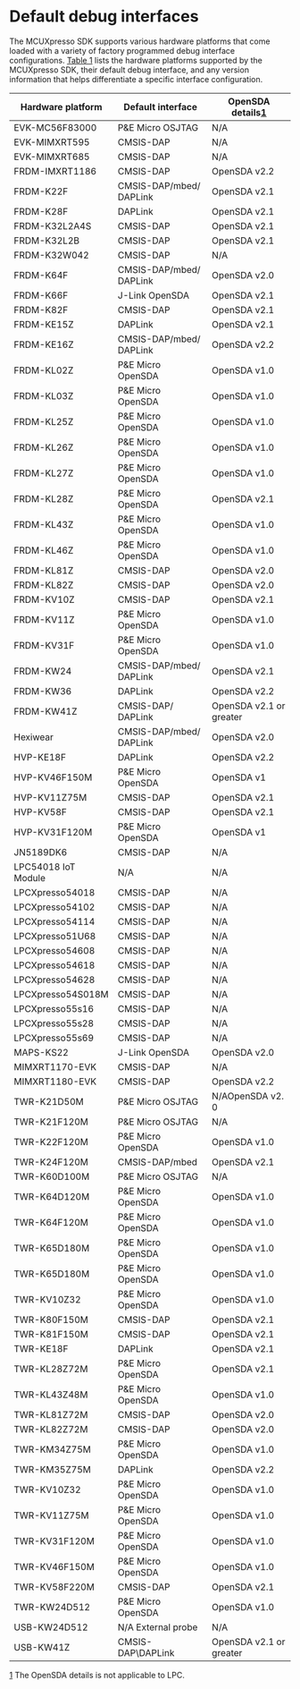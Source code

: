 # Default debug interfaces

The MCUXpresso SDK supports various hardware platforms that come loaded with a variety of factory programmed debug interface configurations. [Table 1](default_debug_interfaces.md#TABLE_HWPLATFORMS) lists the hardware platforms supported by the MCUXpresso SDK, their default debug interface, and any version information that helps differentiate a specific interface configuration.

|Hardware platform|Default interface|OpenSDA details[1](#fntarg_1)|
|-----------------|-----------------|-----------------------------|
|EVK-​MC56F83000|P&E Micro OSJTAG|N/​A|
|EVK-​MIMXRT595|CMSIS-​DAP|N/​A|
|EVK-​MIMXRT685|CMSIS-​DAP|N/​A|
|FRDM-IMXRT1186|CMSIS-DAP|OpenSDA v2.2|
|FRDM-​K22F|CMSIS-​DAP/​mbed/​DAPLink|OpenSDA v2.​1|
|FRDM-​K28F|DAPLink|OpenSDA v2.​1|
|FRDM-​K32L2A4S|CMSIS-​DAP|OpenSDA v2.​1|
|FRDM-​K32L2B|CMSIS-​DAP|OpenSDA v2.​1|
|FRDM-​K32W042|CMSIS-​DAP|N/​A|
|FRDM-​K64F|CMSIS-​DAP/​mbed/​DAPLink|OpenSDA v2.​0|
|FRDM-​K66F|J-​Link OpenSDA|OpenSDA v2.​1|
|FRDM-​K82F|CMSIS-​DAP|OpenSDA v2.​1|
|FRDM-​KE15Z|DAPLink|OpenSDA v2.​1|
|FRDM-​KE16Z|CMSIS-​DAP/​mbed/​DAPLink|OpenSDA v2.​2|
|FRDM-​KL02Z|P&E Micro OpenSDA|OpenSDA v1.​0|
|FRDM-​KL03Z|P&E Micro OpenSDA|OpenSDA v1.​0|
|FRDM-​KL25Z|P&E Micro OpenSDA|OpenSDA v1.​0|
|FRDM-​KL26Z|P&E Micro OpenSDA|OpenSDA v1.​0|
|FRDM-​KL27Z|P&E Micro OpenSDA|OpenSDA v1.​0|
|FRDM-​KL28Z|P&E Micro OpenSDA|OpenSDA v2.​1|
|FRDM-​KL43Z|P&E Micro OpenSDA|OpenSDA v1.​0|
|FRDM-​KL46Z|P&E Micro OpenSDA|OpenSDA v1.​0|
|FRDM-​KL81Z|CMSIS-​DAP|OpenSDA v2.​0|
|FRDM-​KL82Z|CMSIS-​DAP|OpenSDA v2.​0|
|FRDM-​KV10Z|CMSIS-​DAP|OpenSDA v2.​1|
|FRDM-​KV11Z|P&E Micro OpenSDA|OpenSDA v1.​0|
|FRDM-​KV31F|P&E Micro OpenSDA|OpenSDA v1.​0|
|FRDM-​KW24|CMSIS-​DAP/​mbed/​DAPLink|OpenSDA v2.​1|
|FRDM-​KW36|DAPLink|OpenSDA v2.​2|
|FRDM-​KW41Z|CMSIS-​DAP/​DAPLink|OpenSDA v2.​1 or greater|
|Hexiwear|CMSIS-​DAP/​mbed/​DAPLink|OpenSDA v2.​0|
|HVP-​KE18F|DAPLink|OpenSDA v2.​2|
|HVP-​KV46F150M|P&E Micro OpenSDA|OpenSDA v1|
|HVP-​KV11Z75M|CMSIS-​DAP|OpenSDA v2.​1|
|HVP-​KV58F|CMSIS-​DAP|OpenSDA v2.​1|
|HVP-​KV31F120M|P&E Micro OpenSDA|OpenSDA v1|
|JN5189DK6|CMSIS-​DAP|N/​A|
|LPC54018 IoT Module|N/​A|N/​A|
|LPCXpresso54018|CMSIS-​DAP|N/​A|
|LPCXpresso54102|CMSIS-​DAP|N/​A|
|LPCXpresso54114|CMSIS-​DAP|N/​A|
|LPCXpresso51U68|CMSIS-​DAP|N/​A|
|LPCXpresso54608|CMSIS-​DAP|N/​A|
|LPCXpresso54618|CMSIS-​DAP|N/​A|
|LPCXpresso54628|CMSIS-​DAP|N/​A|
|LPCXpresso54S018M|CMSIS-​DAP|N/​A|
|LPCXpresso55s16|CMSIS-​DAP|N/​A|
|LPCXpresso55s28|CMSIS-​DAP|N/​A|
|LPCXpresso55s69|CMSIS-​DAP|N/​A|
|MAPS-​KS22|J-​Link OpenSDA|OpenSDA v2.​0|
|MIMXRT1170-​EVK|CMSIS-​DAP|N/​A|
|MIMXRT1180-​EVK|CMSIS-DAP|OpenSDA v2.2|
|TWR-​K21D50M|P&E Micro OSJTAG|N/​AOpenSDA v2.​0|
|TWR-​K21F120M|P&E Micro OSJTAG|N/​A|
|TWR-​K22F120M|P&E Micro OpenSDA|OpenSDA v1.​0|
|TWR-​K24F120M|CMSIS-​DAP/​mbed|OpenSDA v2.​1|
|TWR-​K60D100M|P&E Micro OSJTAG|N/​A|
|TWR-​K64D120M|P&E Micro OpenSDA|OpenSDA v1.​0|
|TWR-​K64F120M|P&E Micro OpenSDA|OpenSDA v1.​0|
|TWR-​K65D180M|P&E Micro OpenSDA|OpenSDA v1.​0|
|TWR-​K65D180M|P&E Micro OpenSDA|OpenSDA v1.​0|
|TWR-​KV10Z32|P&E Micro OpenSDA|OpenSDA v1.​0|
|TWR-​K80F150M|CMSIS-​DAP|OpenSDA v2.​1|
|TWR-​K81F150M|CMSIS-​DAP|OpenSDA v2.​1|
|TWR-​KE18F|DAPLink|OpenSDA v2.​1|
|TWR-​KL28Z72M|P&E Micro OpenSDA|OpenSDA v2.​1|
|TWR-​KL43Z48M|P&E Micro OpenSDA|OpenSDA v1.​0|
|TWR-​KL81Z72M|CMSIS-​DAP|OpenSDA v2.​0|
|TWR-​KL82Z72M|CMSIS-​DAP|OpenSDA v2.​0|
|TWR-​KM34Z75M|P&E Micro OpenSDA|OpenSDA v1.​0|
|TWR-​KM35Z75M|DAPLink|OpenSDA v2.​2|
|TWR-​KV10Z32|P&E Micro OpenSDA|OpenSDA v1.​0|
|TWR-​KV11Z75M|P&E Micro OpenSDA|OpenSDA v1.​0|
|TWR-​KV31F120M|P&E Micro OpenSDA|OpenSDA v1.​0|
|TWR-​KV46F150M|P&E Micro OpenSDA|OpenSDA v1.​0|
|TWR-​KV58F220M|CMSIS-​DAP|OpenSDA v2.​1|
|TWR-​KW24D512|P&E Micro OpenSDA|OpenSDA v1.​0|
|USB-​KW24D512|N/​A External probe|N/​A|
|USB-​KW41Z|CMSIS-​DAP\\DAPLink|OpenSDA v2.​1 or greater|

[1](#fnsrc_1) The OpenSDA details is not applicable to LPC.

